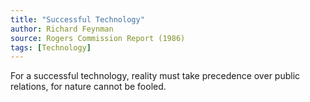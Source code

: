 ```yaml
---
title: "Successful Technology"
author: Richard Feynman
source: Rogers Commission Report (1986)
tags: [Technology]
---
```


For a successful technology, reality must take precedence over public relations, for nature cannot be fooled.
